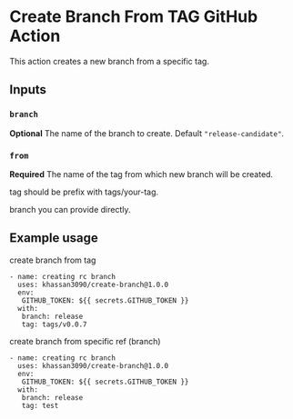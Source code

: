 
# Create Branch From TAG GitHub Action

This action creates a new branch from a specific tag.

## Inputs

### `branch`

**Optional** The name of the branch to create. Default `"release-candidate"`.

### `from`

**Required** 
The name of the tag from which new branch will be created.

tag should be prefix with tags/your-tag.

branch you can provide directly.

## Example usage

create branch from tag
```
- name: creating rc branch
  uses: khassan3090/create-branch@1.0.0
  env:
   GITHUB_TOKEN: ${{ secrets.GITHUB_TOKEN }}
  with:
   branch: release
   tag: tags/v0.0.7
```

create branch from specific ref (branch)
```
- name: creating rc branch
  uses: khassan3090/create-branch@1.0.0
  env:
   GITHUB_TOKEN: ${{ secrets.GITHUB_TOKEN }}
  with:
   branch: release
   tag: test
```
